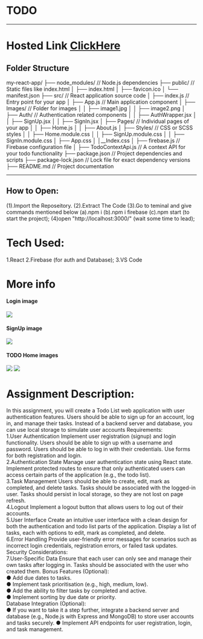 <h1> TODO
</h1>
<hr/>
<h1>Hosted Link <a href="https://todo-competishun-one.vercel.app/">ClickHere</a></h1>
<h2>Folder Structure</h2>

my-react-app/
  ├── node_modules/       // Node.js dependencies
  ├── public/            // Static files like index.html
  │   ├── index.html
  │   ├── favicon.ico
  │   └── manifest.json
  ├── src/               // React application source code
  │   ├── index.js       // Entry point for your app
  │   ├── App.js         // Main application component
  │   ├── Images/        // Folder for images
  │   │   ├── image1.jpg
  │   │   ├── image2.png
  │   ├── Auth/          // Authentication related components
  │   │   ├── AuthWrapper.jsx
  │   │   ├── SignUp.jsx
  │   │   ├── SignIn.jsx
  │   ├── Pages/         // Individual pages of your app
  │   │   ├── Home.js
  │   │   ├── About.js
  │   ├── Styles/        // CSS or SCSS styles
  │   │   ├── Home.module.css
  │   │   ├── SignUp.module.css
  │   │   ├── SignIn.module.css
  │   ├── App.css
  │   │__Index.css
  │   ├── firebase.js    // Firebase configuration file
  │   ├── TodoContextApi.js  // A context API for your todo functionality
  ├── package.json       // Project dependencies and scripts
  ├── package-lock.json  // Lock file for exact dependency versions
  ├── README.md          // Project documentation

  <hr/>
<h2>How to Open:</h2>
  (1).Import the Reposeitory.
    (2).Extract The Code
    (3).Go to teminal and give commands mentioned below
        (a).npm i
        (b).npm i firebase
        (c).npm start (to start the project);
    (4)open "http://localhost:3000/" (wait some time to lead);
<h1>Tech Used:</h1>
1.React
2.Firebase (for auth and Database);
3.VS Code


<h1>More info</h1>
<div>
  <h4>Login image</h4>
  <img src="https://github.com/CheemaMahesh/Todo-Competishun/assets/124231713/afae13e1-44ec-41b0-9258-c3ecdb872bfb"/>
  <br/>
  <h4>SignUp image</h4>
  <img src="https://github.com/CheemaMahesh/Todo-Competishun/assets/124231713/e2ebe6d1-f630-4be6-aab4-352f28781b7d"/>
  <h4>TODO Home images</h4>
  <img src="https://github.com/CheemaMahesh/Todo-Competishun/assets/124231713/a712fd5c-953e-4b5d-8014-edb37e9dcbdb"/>
  <img src="https://github.com/CheemaMahesh/Todo-Competishun/assets/124231713/ddd85d98-0f4f-4635-85b9-8abaeb4e0f88"/>


</div>
<h1>Assignment Description: </h1>
In this assignment, you will create a Todo List web application with user authentication features. Users should be able to sign up for an account, log in, and manage their tasks. Instead of a backend server and database, you can use local storage to simulate user accounts 
Requirements: <br/>
1.User Authentication 
Implement user registration (signup) and login functionality. 
Users should be able to sign up with a username and password. 
Users should be able to log in with their credentials. 
Use forms for both registration and login.
<br/> 
2.Authentication State 
Manage user authentication state using React state. 
Implement protected routes to ensure that only authenticated users can access certain parts of the application (e.g., the todo list). <br/>
3.Task Management 
Users should be able to create, edit, mark as completed, and delete tasks. Tasks should be associated with the logged-in user. 
Tasks should persist in local storage, so they are not lost on page refresh. <br/>
4.Logout 
Implement a logout button that allows users to log out of their accounts. <br/>
5.User Interface 
Create an intuitive user interface with a clean design for both the authentication and todo list parts of the application. 
Display a list of tasks, each with options to edit, mark as completed, and delete. <br/>
6.Error Handling 
Provide user-friendly error messages for scenarios such as incorrect login credentials, registration errors, or failed task updates. 
Security Considerations: <br/>
7.User-Specific Data 
Ensure that each user can only see and manage their own tasks after logging in. Tasks should be associated with the user who created them.
Bonus Features (Optional): <br/>
● Add due dates to tasks. <br/>
● Implement task prioritisation (e.g., high, medium, low).  <br/>
● Add the ability to filter tasks by completed and active.  <br/>
● Implement sorting by due date or priority.  <br/>
Database Integration (Optional):  <br/>
● If you want to take it a step further, integrate a backend server and database (e.g., Node.js with Express and MongoDB) to store user accounts and tasks securely. ● Implement API endpoints for user registration, login, and task management. 

